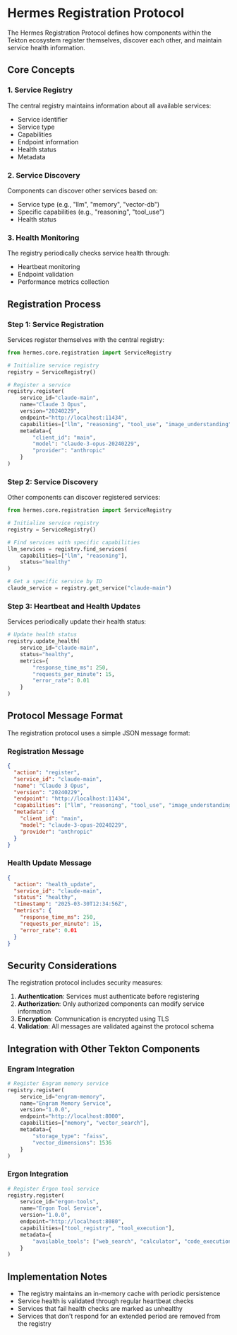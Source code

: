 # Hermes Registration Protocol

The Hermes Registration Protocol defines how components within the Tekton ecosystem register themselves, discover each other, and maintain service health information.

## Core Concepts

### 1. Service Registry

The central registry maintains information about all available services:

- Service identifier
- Service type
- Capabilities
- Endpoint information
- Health status
- Metadata

### 2. Service Discovery

Components can discover other services based on:

- Service type (e.g., "llm", "memory", "vector-db")
- Specific capabilities (e.g., "reasoning", "tool_use")
- Health status

### 3. Health Monitoring

The registry periodically checks service health through:

- Heartbeat monitoring
- Endpoint validation
- Performance metrics collection

## Registration Process

### Step 1: Service Registration

Services register themselves with the central registry:

```python
from hermes.core.registration import ServiceRegistry

# Initialize service registry
registry = ServiceRegistry()

# Register a service
registry.register(
    service_id="claude-main",
    name="Claude 3 Opus",
    version="20240229",
    endpoint="http://localhost:11434",
    capabilities=["llm", "reasoning", "tool_use", "image_understanding"],
    metadata={
        "client_id": "main",
        "model": "claude-3-opus-20240229",
        "provider": "anthropic"
    }
)
```

### Step 2: Service Discovery

Other components can discover registered services:

```python
from hermes.core.registration import ServiceRegistry

# Initialize service registry
registry = ServiceRegistry()

# Find services with specific capabilities
llm_services = registry.find_services(
    capabilities=["llm", "reasoning"],
    status="healthy"
)

# Get a specific service by ID
claude_service = registry.get_service("claude-main")
```

### Step 3: Heartbeat and Health Updates

Services periodically update their health status:

```python
# Update health status
registry.update_health(
    service_id="claude-main",
    status="healthy",
    metrics={
        "response_time_ms": 250,
        "requests_per_minute": 15,
        "error_rate": 0.01
    }
)
```

## Protocol Message Format

The registration protocol uses a simple JSON message format:

### Registration Message

```json
{
  "action": "register",
  "service_id": "claude-main",
  "name": "Claude 3 Opus",
  "version": "20240229",
  "endpoint": "http://localhost:11434",
  "capabilities": ["llm", "reasoning", "tool_use", "image_understanding"],
  "metadata": {
    "client_id": "main",
    "model": "claude-3-opus-20240229",
    "provider": "anthropic"
  }
}
```

### Health Update Message

```json
{
  "action": "health_update",
  "service_id": "claude-main",
  "status": "healthy",
  "timestamp": "2025-03-30T12:34:56Z",
  "metrics": {
    "response_time_ms": 250,
    "requests_per_minute": 15,
    "error_rate": 0.01
  }
}
```

## Security Considerations

The registration protocol includes security measures:

1. **Authentication**: Services must authenticate before registering
2. **Authorization**: Only authorized components can modify service information
3. **Encryption**: Communication is encrypted using TLS
4. **Validation**: All messages are validated against the protocol schema

## Integration with Other Tekton Components

### Engram Integration

```python
# Register Engram memory service
registry.register(
    service_id="engram-memory",
    name="Engram Memory Service",
    version="1.0.0",
    endpoint="http://localhost:8000",
    capabilities=["memory", "vector_search"],
    metadata={
        "storage_type": "faiss",
        "vector_dimensions": 1536
    }
)
```

### Ergon Integration

```python
# Register Ergon tool service
registry.register(
    service_id="ergon-tools",
    name="Ergon Tool Service",
    version="1.0.0",
    endpoint="http://localhost:8080",
    capabilities=["tool_registry", "tool_execution"],
    metadata={
        "available_tools": ["web_search", "calculator", "code_execution"]
    }
)
```

## Implementation Notes

- The registry maintains an in-memory cache with periodic persistence
- Service health is validated through regular heartbeat checks
- Services that fail health checks are marked as unhealthy
- Services that don't respond for an extended period are removed from the registry